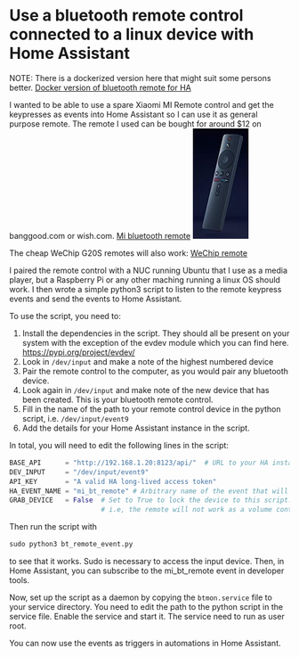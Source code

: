 # Use a bluetooth remote control connected to a linux device with Home Assistant

NOTE: There is a dockerized version here that might suit some persons better. [Docker version of bluetooth remote for HA](https://github.com/tjntomas/Send-blueotooth-remote-event-to-Home-Assistant)

I wanted to be able to use a spare Xiaomi MI Remote control and get the keypresses as events into Home Assistant so I can use it as general purpose remote. The remote I used can be bought for around $12 on banggood.com or wish.com.  [Mi bluetooth remote](https://www.wish.com/product/5f9a27f4f2a9e4083c908f7b?share=web) 
![MM](/miremote.jpg)

The cheap WeChip G20S remotes will also work: [WeChip remote](https://www.amazon.es/WeChip-Control-remoto-Nvidia-Android/dp/B08XZJ2MJQ/ref=asc_df_B08XZJ2MJQ/?tag=googshopes-21&linkCode=df0&hvadid=469288960989&hvpos=&hvnetw=g&hvrand=8317823509956761770&hvpone=&hvptwo=&hvqmt=&hvdev=c&hvdvcmdl=&hvlocint=&hvlocphy=1005424&hvtargid=pla-1211951857610&psc=1) 


I paired the remote control with a NUC running Ubuntu that I use as a media player, but a Raspberry Pi or any other maching running a linux OS should work. I then wrote a simple python3 script to listen to the remote keypress events and send the events to Home Assistant.

To use the script, you need to:
1. Install the dependencies in the script. They should all be present on your system with the exception of the evdev module which you can find here. https://pypi.org/project/evdev/
1. Look in `/dev/input` and make a note of the highest numbered device
2. Pair the remote control to the computer, as you would pair any bluetooth device.
3. Look again in `/dev/input` and make note of the new device that has been created. This is your bluetooth remote control.
4. Fill in the name of the path to your remote control device in the python script, i.e. `/dev/input/event9`
5. Add the details for your Home Assistant instance in the script.

In total, you will need to edit the following lines in the script:
````python
BASE_API      = "http://192.168.1.20:8123/api/"  # URL to your HA instance.
DEV_INPUT     = "/dev/input/event9"             
API_KEY       = "A valid HA long-lived access token"
HA_EVENT_NAME = "mi_bt_remote" # Arbitrary name of the event that will get fired.
GRAB_DEVICE   = False  # Set to True to lock the device to this script. The system will not receive any events from the device.
                       # i.e, the remote will not work as a volume control by default.
````

Then run the script with 
````python
sudo python3 bt_remote_event.py
````
to see that it works. Sudo is necessary to access the input device. Then, in Home Assistant, you can subscribe to the mi_bt_remote event in developer tools.

Now, set up the script as a daemon by copying the `btmon.service` file to your service directory. You need to edit the path to the python script in the service file. Enable the service and start it. The service need to run as user root.

You can now use the events as triggers in automations in Home Assistant.

